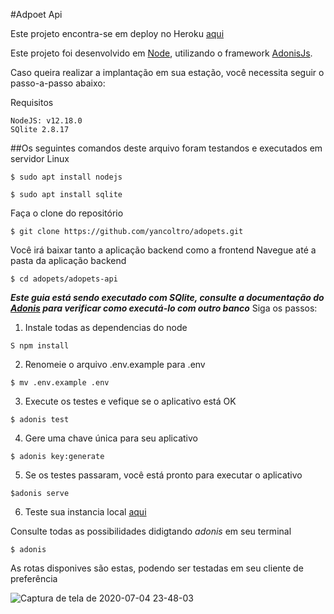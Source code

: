 #Adpoet Api

Este projeto encontra-se em  deploy no Heroku [aqui](https://yan-test-adopets-api.herokuapp.com/)

Este projeto foi desenvolvido em [Node](https://nodejs.dev/), utilizando o framework [AdonisJs](https://adonisjs.com/).

Caso queira realizar a implantação em sua estação, você necessita seguir o passo-a-passo abaixo:

Requisitos
```
NodeJS: v12.18.0
SQlite 2.8.17
```
##Os seguintes comandos deste arquivo foram testandos e executados em servidor Linux
```
$ sudo apt install nodejs
```
```
$ sudo apt install sqlite
```

Faça o clone do repositório
```
$ git clone https://github.com/yancoltro/adopets.git
```

Você irá baixar tanto a aplicação backend como a frontend
Navegue até a pasta da aplicação backend 
```
$ cd adopets/adopets-api
```
**_Este guia está sendo executado com SQlite, consulte a documentação do [Adonis](https://adonisjs.com/docs/4.0/database) para verificar como executá-lo com outro banco_**
Siga os passos: 

1. Instale todas as dependencias do node
```
S npm install
```

2. Renomeie o arquivo .env.example para .env 
```
$ mv .env.example .env
```

3. Execute os testes e vefique se o aplicativo está OK 
```
$ adonis test
```

4. Gere uma chave única para seu aplicativo 
```
$ adonis key:generate
```

5. Se os testes passaram, você está pronto para executar o aplicativo 
```
$adonis serve
```

6. Teste sua instancia local [aqui](http://localhost:3333)

Consulte todas as possibilidades didigtando _adonis_ em seu terminal
```
$ adonis
```

As rotas disponives são estas, podendo ser testadas em seu cliente de preferência

![Captura de tela de 2020-07-04 23-48-03](https://user-images.githubusercontent.com/31298655/86524432-11e3ed80-be51-11ea-8b00-e3137a5a4c93.png)

